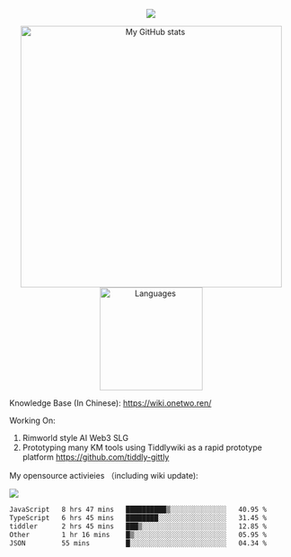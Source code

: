 <a href="https://github.com/linonetwo">
    <p align="center">
        <img src="https://github-profile-trophy.vercel.app/?username=linonetwo&column=7&theme=onedark"/>
    </p>
</a>
<a align="center" href="https://github.com/linonetwo">
  <p align="center">
    <img src="https://github-readme-stats.vercel.app/api?username=linonetwo&show_icons=true&count_private=true" alt="My GitHub stats" width="465"/>
    <img src="https://github-readme-stats.vercel.app/api/top-langs/?username=linonetwo&layout=compact&langs_count=10" alt="Languages" height="183">
  </p>
</a>

Knowledge Base (In Chinese): https://wiki.onetwo.ren/

Working On: 

1. Rimworld style AI Web3 SLG
1. Prototyping many KM tools using Tiddlywiki as a rapid prototype platform https://github.com/tiddly-gittly

My opensource activieies （including wiki update):

![](https://visitor-badge.glitch.me/badge?page_id=linonetwo.linonetwo)

<!--START_SECTION:waka-->

```txt
JavaScript   8 hrs 47 mins   ██████████▒░░░░░░░░░░░░░░   40.95 %
TypeScript   6 hrs 45 mins   ████████░░░░░░░░░░░░░░░░░   31.45 %
tiddler      2 hrs 45 mins   ███▒░░░░░░░░░░░░░░░░░░░░░   12.85 %
Other        1 hr 16 mins    █▒░░░░░░░░░░░░░░░░░░░░░░░   05.95 %
JSON         55 mins         █░░░░░░░░░░░░░░░░░░░░░░░░   04.34 %
```

<!--END_SECTION:waka-->
